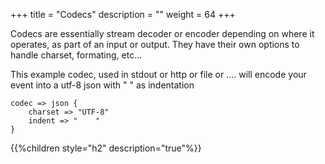 +++
title = "Codecs"
description = ""
weight = 64
+++

Codecs are essentially stream decoder or encoder depending on where it operates, as part of an input or output.
They have their own options to handle charset, formating, etc...

This example codec, used in stdout or http or file or .... will encode your event into a utf-8 json with "   " as indentation
```
codec => json {
    charset => "UTF-8"
    indent => "    "
}

```

{{%children style="h2" description="true"%}}